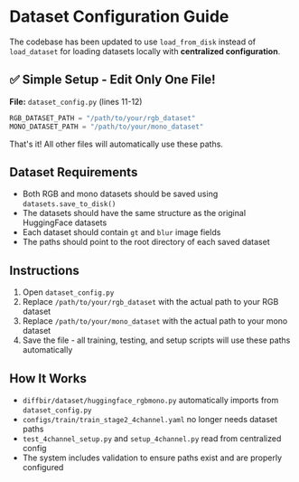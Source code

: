 # Dataset Configuration Guide

The codebase has been updated to use `load_from_disk` instead of `load_dataset` for loading datasets locally with **centralized configuration**.

## ✅ Simple Setup - Edit Only One File!

**File:** `dataset_config.py` (lines 11-12)

```python
RGB_DATASET_PATH = "/path/to/your/rgb_dataset"
MONO_DATASET_PATH = "/path/to/your/mono_dataset"
```

That's it! All other files will automatically use these paths.

## Dataset Requirements
- Both RGB and mono datasets should be saved using `datasets.save_to_disk()`
- The datasets should have the same structure as the original HuggingFace datasets
- Each dataset should contain `gt` and `blur` image fields
- The paths should point to the root directory of each saved dataset

## Instructions
1. Open `dataset_config.py`
2. Replace `/path/to/your/rgb_dataset` with the actual path to your RGB dataset
3. Replace `/path/to/your/mono_dataset` with the actual path to your mono dataset  
4. Save the file - all training, testing, and setup scripts will use these paths automatically

## How It Works
- `diffbir/dataset/huggingface_rgbmono.py` automatically imports from `dataset_config.py`
- `configs/train/train_stage2_4channel.yaml` no longer needs dataset paths
- `test_4channel_setup.py` and `setup_4channel.py` read from centralized config
- The system includes validation to ensure paths exist and are properly configured